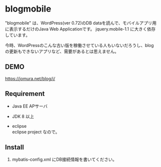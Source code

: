 # blogmobile

"blogmobile" は、WordPress(ver 0.72)のDB dataを読んで、モバイルアプリ用に表示するだけのJava Web Applicationです。
jquery.mobile-1.1 に大きく依存しています。

今時、WordPressのこんな古い版を稼働させている人もいないだろうし、blogの更新もできないアプリなど、需要があるとは思えません。

## DEMO

https://jomura.net/blog/i/

## Requirement

* Java EE APサーバ
* JDK 8 以上

* eclipse  
eclipse project なので。  

## Install

1. mybatis-config.xml にDB接続情報を書いてください。
